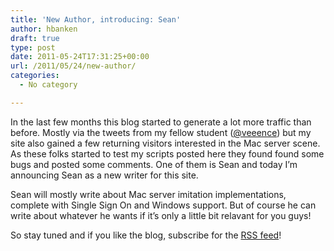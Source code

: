 ```yaml
---
title: 'New Author, introducing: Sean'
author: hbanken
draft: true
type: post
date: 2011-05-24T17:31:25+00:00
url: /2011/05/24/new-author/
categories:
  - No category

---
```

In the last few months this blog started to generate a lot more traffic than before. Mostly via the tweets from my fellow student ([@veeence][1]) but my site also gained a few returning visitors interested in the Mac server scene. As these folks started to test my scripts posted here they found found some bugs and posted some comments. One of them is Sean and today I&#8217;m announcing Sean as a new writer for this site.

Sean will mostly write about Mac server imitation implementations, complete with Single Sign On and Windows support. But of course he can write about whatever he wants if it&#8217;s only a little bit relavant for you guys!

So stay tuned and if you like the blog, subscribe for the [RSS feed][2]!

 [1]: http://twitter.com/#!/veeence
 [2]: http://hermanbanken.nl/feed/